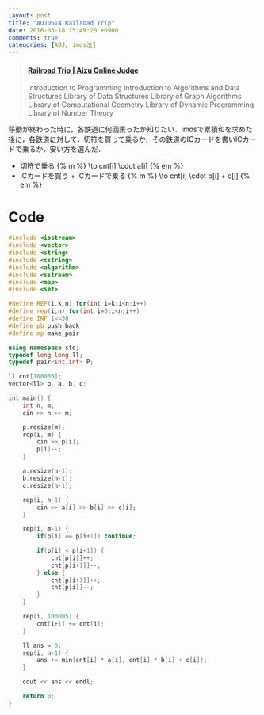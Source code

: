 ```yaml
---
layout: post
title: "AOJ0614 Railroad Trip"
date: 2016-03-18 15:49:20 +0900
comments: true
categories: [AOJ, imos法]
---
```


<blockquote class="embedly-card" data-card-key="39deea93f79745829254c0652225a544" data-card-controls="0" data-card-type="article" data-card-branding="0"><h4><a href="http://judge.u-aizu.ac.jp/onlinejudge/description.jsp?id=0614">Railroad Trip | Aizu Online Judge</a></h4><p>Introduction to Programming Introduction to Algorithms and Data Structures Library of Data Structures Library of Graph Algorithms Library of Computational Geometry Library of Dynamic Programming Library of Number Theory</p></blockquote>
<script async src="//cdn.embedly.com/widgets/platform.js" charset="UTF-8"></script>

<!-- more -->

移動が終わった時に，各鉄道に何回乗ったか知りたい．imosで累積和を求めた後に，各鉄道に対して，切符を買って乗るか，その鉄道のICカードを書いICカードで乗るか，安い方を選んだ．  

* 切符で乗る {% m %} \to cnt[i] \cdot a[i] {% em %}
* ICカードを買う + ICカードで乗る {% m %} \to cnt[i] \cdot b[i] + c[i] {% em %}

# Code

```cpp
#include <iostream>
#include <vector>
#include <string>
#include <cstring>
#include <algorithm>
#include <sstream>
#include <map>
#include <set>

#define REP(i,k,n) for(int i=k;i<n;i++)
#define rep(i,n) for(int i=0;i<n;i++)
#define INF 1<<30
#define pb push_back
#define mp make_pair

using namespace std;
typedef long long ll;
typedef pair<int,int> P;

ll cnt[100005];
vector<ll> p, a, b, c;

int main() {
	int n, m;
	cin >> n >> m;

	p.resize(m);
	rep(i, m) {
		cin >> p[i];
		p[i]--;
	}

	a.resize(n-1);
	b.resize(n-1);
	c.resize(n-1);

	rep(i, n-1) {
		cin >> a[i] >> b[i] >> c[i];
	}

	rep(i, m-1) {
		if(p[i] == p[i+1]) continue;

		if(p[i] < p[i+1]) {
			cnt[p[i]]++;
			cnt[p[i+1]]--;
		} else {
			cnt[p[i+1]]++;
			cnt[p[i]]--;
		}
	}

	rep(i, 100005) {
		cnt[i+1] += cnt[i];
	}

	ll ans = 0;
	rep(i, n-1) {
		ans += min(cnt[i] * a[i], cnt[i] * b[i] + c[i]);
	}

	cout << ans << endl;

	return 0;
}
```

